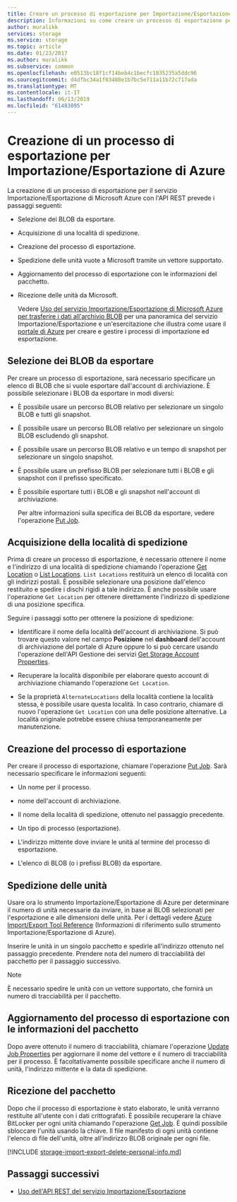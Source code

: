 ```yaml
---
title: Creare un processo di esportazione per Importazione/Esportazione di Azure | Documentazione Microsoft
description: Informazioni su come creare un processo di esportazione per il servizio Importazione/Esportazione di Microsoft Azure.
author: muralikk
services: storage
ms.service: storage
ms.topic: article
ms.date: 01/23/2017
ms.author: muralikk
ms.subservice: common
ms.openlocfilehash: e0513bc18f1cf14beb4c1becfc1835235a5ddc96
ms.sourcegitcommit: d4dfbc34a1f03488e1b7bc5e711a11b72c717ada
ms.translationtype: MT
ms.contentlocale: it-IT
ms.lasthandoff: 06/13/2019
ms.locfileid: "61483095"
---
```

# <a name="creating-an-export-job-for-the-azure-importexport-service"></a>Creazione di un processo di esportazione per Importazione/Esportazione di Azure
La creazione di un processo di esportazione per il servizio Importazione/Esportazione di Microsoft Azure con l'API REST prevede i passaggi seguenti:

- Selezione dei BLOB da esportare.

- Acquisizione di una località di spedizione.

- Creazione del processo di esportazione.

- Spedizione delle unità vuote a Microsoft tramite un vettore supportato.

- Aggiornamento del processo di esportazione con le informazioni del pacchetto.

- Ricezione delle unità da Microsoft.

  Vedere [Uso del servizio Importazione/Esportazione di Microsoft Azure per trasferire i dati all'archivio BLOB](storage-import-export-service.md) per una panoramica del servizio Importazione/Esportazione e un'esercitazione che illustra come usare il [portale di Azure](https://portal.azure.com/) per creare e gestire i processi di importazione ed esportazione.

## <a name="selecting-blobs-to-export"></a>Selezione dei BLOB da esportare
 Per creare un processo di esportazione, sarà necessario specificare un elenco di BLOB che si vuole esportare dall'account di archiviazione. È possibile selezionare i BLOB da esportare in modi diversi:

- È possibile usare un percorso BLOB relativo per selezionare un singolo BLOB e tutti gli snapshot.

- È possibile usare un percorso BLOB relativo per selezionare un singolo BLOB escludendo gli snapshot.

- È possibile usare un percorso BLOB relativo e un tempo di snapshot per selezionare un singolo snapshot.

- È possibile usare un prefisso BLOB per selezionare tutti i BLOB e gli snapshot con il prefisso specificato.

- È possibile esportare tutti i BLOB e gli snapshot nell'account di archiviazione.

  Per altre informazioni sulla specifica dei BLOB da esportare, vedere l'operazione [Put Job](/rest/api/storageimportexport/jobs).

## <a name="obtaining-your-shipping-location"></a>Acquisizione della località di spedizione
Prima di creare un processo di esportazione, è necessario ottenere il nome e l'indirizzo di una località di spedizione chiamando l'operazione [Get Location](https://portal.azure.com) o [List Locations](https://docs.microsoft.com/rest/api/storageimportexport/locations/list). `List Locations` restituirà un elenco di località con gli indirizzi postali. È possibile selezionare una posizione dall'elenco restituito e spedire i dischi rigidi a tale indirizzo. È anche possibile usare l'operazione `Get Location` per ottenere direttamente l'indirizzo di spedizione di una posizione specifica.

Seguire i passaggi sotto per ottenere la posizione di spedizione:

-   Identificare il nome della località dell'account di archiviazione. Si può trovare questo valore nel campo **Posizione** nel **dashboard** dell'account di archiviazione del portale di Azure oppure lo si può cercare usando l'operazione dell'API Gestione dei servizi [Get Storage Account Properties](/rest/api/storagerp/storageaccounts).

-   Recuperare la località disponibile per elaborare questo account di archiviazione chiamando l'operazione `Get Location`.

-   Se la proprietà `AlternateLocations` della località contiene la località stessa, è possibile usare questa località. In caso contrario, chiamare di nuovo l'operazione `Get Location` con una delle posizione alternative. La località originale potrebbe essere chiusa temporaneamente per manutenzione.

## <a name="creating-the-export-job"></a>Creazione del processo di esportazione
 Per creare il processo di esportazione, chiamare l'operazione [Put Job](/rest/api/storageimportexport/jobs). Sarà necessario specificare le informazioni seguenti:

-   Un nome per il processo.

-   nome dell'account di archiviazione.

-   Il nome della località di spedizione, ottenuto nel passaggio precedente.

-   Un tipo di processo (esportazione).

-   L'indirizzo mittente dove inviare le unità al termine del processo di esportazione.

-   L'elenco di BLOB (o i prefissi BLOB) da esportare.

## <a name="shipping-your-drives"></a>Spedizione delle unità
 Usare ora lo strumento Importazione/Esportazione di Azure per determinare il numero di unità necessarie da inviare, in base ai BLOB selezionati per l'esportazione e alle dimensioni delle unità. Per i dettagli vedere [Azure Import/Export Tool Reference](storage-import-export-tool-how-to-v1.md) (Informazioni di riferimento sullo strumento Importazione/Esportazione di Azure).

 Inserire le unità in un singolo pacchetto e spedirle all'indirizzo ottenuto nel passaggio precedente. Prendere nota del numero di tracciabilità del pacchetto per il passaggio successivo.

> [!NOTE]
>  È necessario spedire le unità con un vettore supportato, che fornirà un numero di tracciabilità per il pacchetto.

## <a name="updating-the-export-job-with-your-package-information"></a>Aggiornamento del processo di esportazione con le informazioni del pacchetto
 Dopo avere ottenuto il numero di tracciabilità, chiamare l'operazione [Update Job Properties](/rest/api/storageimportexport/jobs) per aggiornare il nome del vettore e il numero di tracciabilità per il processo. È facoltativamente possibile specificare anche il numero di unità, l'indirizzo mittente e la data di spedizione.

## <a name="receiving-the-package"></a>Ricezione del pacchetto
 Dopo che il processo di esportazione è stato elaborato, le unità verranno restituite all'utente con i dati crittografati. È possibile recuperare la chiave BitLocker per ogni unità chiamando l'operazione [Get Job](/rest/api/storageimportexport/jobs). È quindi possibile sbloccare l'unità usando la chiave. Il file manifesto di ogni unità contiene l'elenco di file dell'unità, oltre all'indirizzo BLOB originale per ogni file.

[!INCLUDE [storage-import-export-delete-personal-info.md](../../../includes/storage-import-export-delete-personal-info.md)]

## <a name="next-steps"></a>Passaggi successivi

* [Uso dell'API REST del servizio Importazione/Esportazione](storage-import-export-using-the-rest-api.md)
